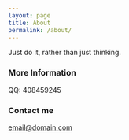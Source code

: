 ```yaml
---
layout: page
title: About
permalink: /about/
---
```


Just do it, rather than just thinking.

### More Information

QQ: 408459245

### Contact me

[email@domain.com](mailto:yinxunjun@gmail.com)
